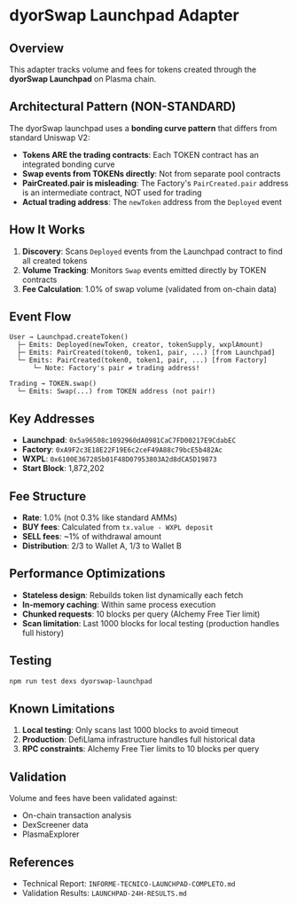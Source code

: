 # dyorSwap Launchpad Adapter

## Overview
This adapter tracks volume and fees for tokens created through the **dyorSwap Launchpad** on Plasma chain.

## Architectural Pattern (NON-STANDARD)
The dyorSwap launchpad uses a **bonding curve pattern** that differs from standard Uniswap V2:

- **Tokens ARE the trading contracts**: Each TOKEN contract has an integrated bonding curve
- **Swap events from TOKENs directly**: Not from separate pool contracts
- **PairCreated.pair is misleading**: The Factory's `PairCreated.pair` address is an intermediate contract, NOT used for trading
- **Actual trading address**: The `newToken` address from the `Deployed` event

## How It Works

1. **Discovery**: Scans `Deployed` events from the Launchpad contract to find all created tokens
2. **Volume Tracking**: Monitors `Swap` events emitted directly by TOKEN contracts
3. **Fee Calculation**: 1.0% of swap volume (validated from on-chain data)

## Event Flow
```
User → Launchpad.createToken()
  ├─ Emits: Deployed(newToken, creator, tokenSupply, wxplAmount)
  ├─ Emits: PairCreated(token0, token1, pair, ...) [from Launchpad]
  └─ Emits: PairCreated(token0, token1, pair, ...) [from Factory]
      └─ Note: Factory's pair ≠ trading address!

Trading → TOKEN.swap()
  └─ Emits: Swap(...) from TOKEN address (not pair!)
```

## Key Addresses
- **Launchpad**: `0x5a96508c1092960dA0981CaC7FD00217E9CdabEC`
- **Factory**: `0xA9F2c3E18E22F19E6c2ceF49A88c79bcE5b482Ac`
- **WXPL**: `0x6100E367285b01F48D07953803A2d8dCA5D19873`
- **Start Block**: 1,872,202

## Fee Structure
- **Rate**: 1.0% (not 0.3% like standard AMMs)
- **BUY fees**: Calculated from `tx.value - WXPL deposit`
- **SELL fees**: ~1% of withdrawal amount
- **Distribution**: 2/3 to Wallet A, 1/3 to Wallet B

## Performance Optimizations
- **Stateless design**: Rebuilds token list dynamically each fetch
- **In-memory caching**: Within same process execution
- **Chunked requests**: 10 blocks per query (Alchemy Free Tier limit)
- **Scan limitation**: Last 1000 blocks for local testing (production handles full history)

## Testing
```bash
npm run test dexs dyorswap-launchpad
```

## Known Limitations
1. **Local testing**: Only scans last 1000 blocks to avoid timeout
2. **Production**: DefiLlama infrastructure handles full historical data
3. **RPC constraints**: Alchemy Free Tier limits to 10 blocks per query

## Validation
Volume and fees have been validated against:
- On-chain transaction analysis
- DexScreener data
- PlasmaExplorer

## References
- Technical Report: `INFORME-TECNICO-LAUNCHPAD-COMPLETO.md`
- Validation Results: `LAUNCHPAD-24H-RESULTS.md`
